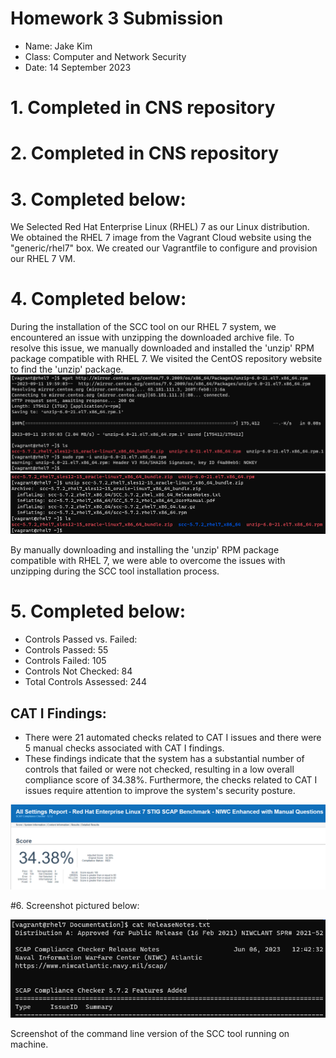 # **Homework 3 Submission**

- Name: Jake Kim
- Class: Computer and Network Security
- Date: 14 September 2023


# 1. Completed in CNS repository 

# 2. Completed in CNS repository

# 3. Completed below:

We Selected Red Hat Enterprise Linux (RHEL) 7 as our Linux distribution. We obtained the RHEL 7 image from the Vagrant Cloud website using the "generic/rhel7" box. We created our Vagrantfile to configure and provision our RHEL 7 VM.

# 4. Completed below:

During the installation of the SCC tool on our RHEL 7 system, we encountered an issue with unzipping the downloaded archive file. To resolve this issue, we manually downloaded and installed the 'unzip' RPM package compatible with RHEL 7. We visited the CentOS repository website to find the 'unzip' package.
![Screenshot for unzip.](Screenshots/HW3cunzip.png)
![Screenshot for unzip.](Screenshots/HW3dunzip.png)

By manually downloading and installing the 'unzip' RPM package compatible with RHEL 7, we were able to overcome the issues with unzipping during the SCC tool installation process.

# 5. Completed below:

- Controls Passed vs. Failed:
- Controls Passed: 55
- Controls Failed: 105
- Controls Not Checked: 84
- Total Controls Assessed: 244

## CAT I Findings:

- There were 21 automated checks related to CAT I issues and there were 5 manual checks associated with CAT I findings. 
- These findings indicate that the system has a substantial number of controls that failed or were not checked, resulting in a low overall compliance score of 34.38%. Furthermore, the checks related to CAT I issues require attention to improve the system's security posture.

![Score related to the findings.](Screenshots/HW3g.png)

#6. Screenshot pictured below:

![Command line version of the SCC tool.](Screenshots/HW3i.png)

Screenshot of the command line version of the SCC tool running on machine.

